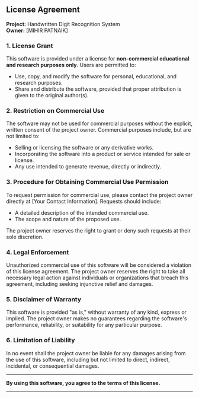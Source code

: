 ## License Agreement

**Project:** Handwritten Digit Recognition System  
**Owner:** [MIHIR PATNAIK]

### 1. License Grant

This software is provided under a license for **non-commercial educational and research purposes only**. Users are permitted to:

- Use, copy, and modify the software for personal, educational, and research purposes.
- Share and distribute the software, provided that proper attribution is given to the original author(s).

### 2. Restriction on Commercial Use

The software may not be used for commercial purposes without the explicit, written consent of the project owner. Commercial purposes include, but are not limited to:

- Selling or licensing the software or any derivative works.
- Incorporating the software into a product or service intended for sale or license.
- Any use intended to generate revenue, directly or indirectly.

### 3. Procedure for Obtaining Commercial Use Permission

To request permission for commercial use, please contact the project owner directly at [Your Contact Information]. Requests should include:

- A detailed description of the intended commercial use.
- The scope and nature of the proposed use.

The project owner reserves the right to grant or deny such requests at their sole discretion.

### 4. Legal Enforcement

Unauthorized commercial use of this software will be considered a violation of this license agreement. The project owner reserves the right to take all necessary legal action against individuals or organizations that breach this agreement, including seeking injunctive relief and damages.

### 5. Disclaimer of Warranty

This software is provided "as is," without warranty of any kind, express or implied. The project owner makes no guarantees regarding the software's performance, reliability, or suitability for any particular purpose.

### 6. Limitation of Liability

In no event shall the project owner be liable for any damages arising from the use of this software, including but not limited to direct, indirect, incidental, or consequential damages.

---

**By using this software, you agree to the terms of this license.**

---